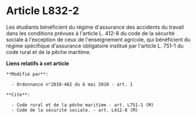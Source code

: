 # Article L832-2

Les étudiants bénéficient du régime d'assurance des accidents du travail dans les conditions prévues à l'article L. 412-8 du
code de la sécurité sociale à l'exception de ceux de l'enseignement agricole, qui bénéficient du régime spécifique
d'assurance obligatoire institué par l'article L. 751-1 du code rural et de la pêche maritime.

**Liens relatifs à cet article**

	**Modifié par**:

	  - Ordonnance n°2010-462 du 6 mai 2010 - art. 1

	**Cite**:

	  - Code rural et de la pêche maritime - art. L751-1 (M)
	  - Code de la sécurité sociale. - art. L412-8 (M)
